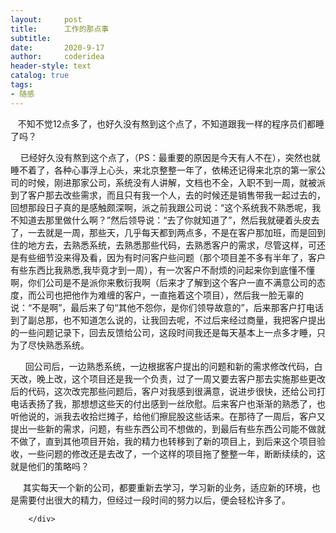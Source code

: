 ```yaml
---
layout:     post
title:      工作的那点事
subtitle:   
date:       2020-9-17
author:     coderidea
header-style: text
catalog: true
tags:
- 随感
--- 
```

<div class="postBody">
			<div id="cnblogs_post_body" class="blogpost-body"><p>   不知不觉12点多了，也好久没有熬到这个点了，不知道跟我一样的程序员们都睡了吗？</p>
<p>    已经好久没有熬到这个点了，（PS：最重要的原因是今天有人不在），突然也就睡不着了，各种心事浮上心头，来北京整整一年了，依稀还记得来北京的第一家公司的时候，刚进那家公司，系统没有人讲解，文档也不全，入职不到一周，就被派到了客户那去改些需求，而且只有我一个人，去的时候还是销售带我一起过去的，回想那段日子真的是感触颇深啊，派之前我跟公司说：“这个系统我不熟悉呢，我不知道去那里做什么啊？”然后领导说：“去了你就知道了”，然后我就硬着头皮去了，一去就是一周，那些天，几乎每天都到两点多，不是在客户那加班，而是回到住的地方去，去熟悉系统，去熟悉那些代码，去熟悉客户的需求，尽管这样，可还是有些细节没来得及看，因为有时问客户些问题（那个项目差不多有半年了，客户有些东西比我熟悉,我毕竟才到一周），有一次客户不耐烦的问起来你到底懂不懂啊，你们公司是不是派你来敷衍我啊（后来才了解到这个客户一直不满意公司的态度，而公司也把他作为难缠的客户，一直拖着这个项目），然后我一脸无辜的说：“不是啊”，最后来了句“其他不怨你，是你们领导故意的”，后来那客户打电话到了副总那，也不知道怎么说的，让我回去呢，不过后来经过商量，我把客户提出的一些问题记录下，回去反馈给公司，这段时间我还是每天基本上一点多才睡，只为了尽快熟悉系统。</p>
<p>      回公司后，一边熟悉系统，一边根据客户提出的问题和新的需求修改代码，白天改，晚上改，这个项目还是我一个负责，过了一周又要去客户那去实施那些更改后的代码，这次改完那些问题后，客户对我感到很满意，说进步很快，还给公司打电话表扬了我，那想想这些天的付出感到一丝欣慰。后来客户也渐渐的熟悉了，也听他说的，派我去收拾烂摊子，给他们擦屁股这些话来。在那待了一周后，客户又提出一些新的需求，问题，有些东西公司不想做的，到最后有些东西公司能不做就不做了，直到其他项目开始，我的精力也转移到了新的项目上，到后来这个项目验收，一些问题的修改还是去改了，一个这样的项目拖了整整一年，断断续续的，这就是他们的策略吗？</p>
<p>     其实每天一个新的公司，都要重新去学习，学习新的业务，适应新的环境，也是需要付出很大的精力，但经过一段时间的努力以后，便会轻松许多了。</p></div><div id="MySignature"></div>
<div class="clear"></div>
<div id="blog_post_info_block">
<div id="BlogPostCategory"></div>
<div id="EntryTag"></div>
<div id="blog_post_info">
</div>
<div class="clear"></div>
<div id="post_next_prev"></div>
</div>


		</div>